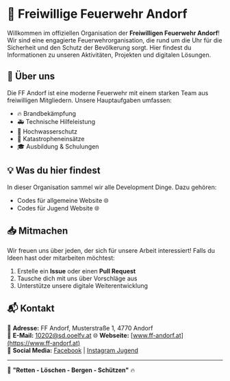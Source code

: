 # 🚒 Freiwillige Feuerwehr Andorf

Willkommen im offiziellen Organisation der **Freiwilligen Feuerwehr Andorf**! Wir sind eine engagierte Feuerwehrorganisation, die rund um die Uhr für die Sicherheit und den Schutz der Bevölkerung sorgt. Hier findest du Informationen zu unseren Aktivitäten, Projekten und digitalen Lösungen.

## 📌 Über uns
Die FF Andorf ist eine moderne Feuerwehr mit einem starken Team aus freiwilligen Mitgliedern. Unsere Hauptaufgaben umfassen:
- 🔥 Brandbekämpfung
- 🚑 Technische Hilfeleistung
- 🌊 Hochwasserschutz
- 🚨 Katastropheneinsätze
- 🎓 Ausbildung & Schulungen

## 💡 Was du hier findest
In dieser Organisation sammel wir alle Development Dinge. Dazu gehören:
- Codes für allgemeine Website 🌐
- Codes für Jugend Website 🌐

## 📥 Mitmachen
Wir freuen uns über jeden, der sich für unsere Arbeit interessiert! Falls du Ideen hast oder mitarbeiten möchtest:
1. Erstelle ein **Issue** oder einen **Pull Request**
2. Tausche dich mit uns über Vorschläge aus
3. Unterstütze unsere digitale Weiterentwicklung

## 📬 Kontakt
📍 **Adresse:** FF Andorf, Musterstraße 1, 4770 Andorf  
📧 **E-Mail:** 10202@sd.ooelfv.at 
🌐 **Webseite:** [www.ff-andorf.at](https://www.ff-andorf.at)  
📱 **Social Media:** [Facebook](https://www.facebook.com/FFAndorf) | [Instagram Jugend](https://www.instagram.com/feuerwehr_jugend_andorf)

---
💪 **"Retten - Löschen - Bergen - Schützen"** 🔥
